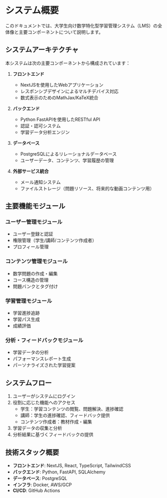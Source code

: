 # システム概要

このドキュメントでは、大学生向け数学特化型学習管理システム（LMS）の全体像と主要コンポーネントについて説明します。

## システムアーキテクチャ

本システムは次の主要コンポーネントから構成されています：

1. **フロントエンド**
   - NextJSを使用したWebアプリケーション
   - レスポンシブデザインによるマルチデバイス対応
   - 数式表示のためのMathJax/KaTeX統合

2. **バックエンド**
   - Python FastAPIを使用したRESTful API
   - 認証・認可システム
   - 学習データ分析エンジン

3. **データベース**
   - PostgreSQLによるリレーショナルデータベース
   - ユーザーデータ、コンテンツ、学習履歴の管理

4. **外部サービス統合**
   - メール通知システム
   - ファイルストレージ（問題リソース、将来的な動画コンテンツ用）

## 主要機能モジュール

### ユーザー管理モジュール
- ユーザー登録と認証
- 権限管理（学生/講師/コンテンツ作成者）
- プロフィール管理

### コンテンツ管理モジュール
- 数学問題の作成・編集
- コース構造の管理
- 問題バンクとタグ付け

### 学習管理モジュール
- 学習進捗追跡
- 学習パス生成
- 成績評価

### 分析・フィードバックモジュール
- 学習データの分析
- パフォーマンスレポート生成
- パーソナライズされた学習提案

## システムフロー

1. ユーザーがシステムにログイン
2. 役割に応じた機能へのアクセス
   - 学生：学習コンテンツの閲覧、問題解決、進捗確認
   - 講師：学生の進捗確認、フィードバック提供
   - コンテンツ作成者：教材作成・編集
3. 学習データの収集と分析
4. 分析結果に基づくフィードバックの提供

## 技術スタック概要

- **フロントエンド**: NextJS, React, TypeScript, TailwindCSS
- **バックエンド**: Python, FastAPI, SQLAlchemy
- **データベース**: PostgreSQL
- **インフラ**: Docker, AWS/GCP
- **CI/CD**: GitHub Actions
